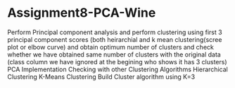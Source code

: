 # Assignment8-PCA-Wine
Perform Principal component analysis and perform clustering using first 3 principal component scores (both heirarchial and k mean clustering(scree plot or elbow curve) and obtain optimum number of clusters and check whether we have obtained same number of clusters with the original data (class column we have ignored at the begining who shows it has 3 clusters)  PCA Implementation  Checking with other Clustering Algorithms  Hierarchical Clustering  K-Means Clustering  Build Cluster algorithm using K=3
